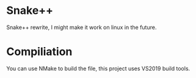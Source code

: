 # Snake++

Snake++ rewrite, I might make it work on linux in the future.

# Compiliation
You can use NMake to build the file, this project uses VS2019 build tools.
